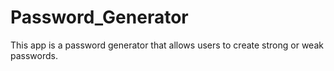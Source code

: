# Password_Generator
This app is a password generator that allows users to create strong or weak passwords.
